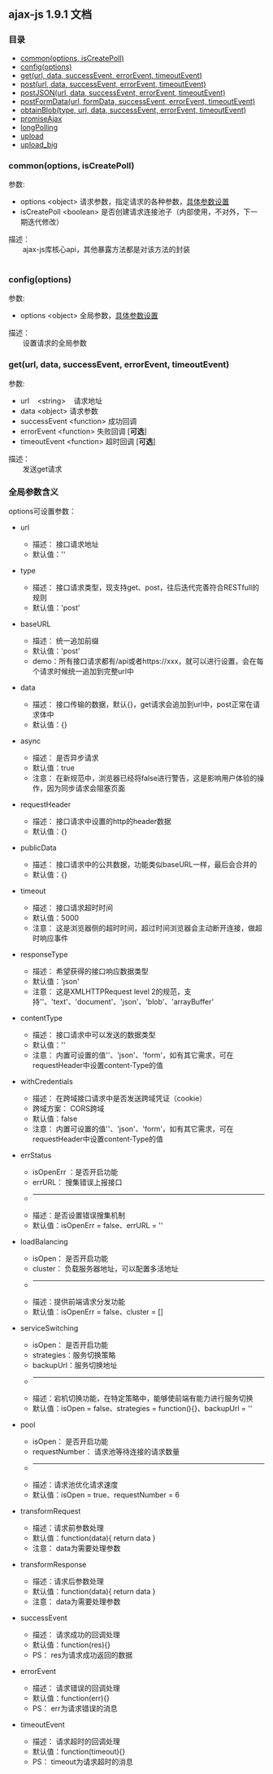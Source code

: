 ## ajax-js 1.9.1 文档

### 目录

 *  [common(options, isCreatePoll)](#common)
 *  [config(options)](#config)
 *  [get(url, data, successEvent, errorEvent, timeoutEvent)](#get)
 *  [post(url, data, successEvent, errorEvent, timeoutEvent)](#post)
 *  [postJSON(url, data, successEvent, errorEvent, timeoutEvent)](#postJSON)
 *  [postFormData(url, formData, successEvent, errorEvent, timeoutEvent)](#postFormData)
 *  [obtainBlob(type, url, data, successEvent, errorEvent, timeoutEvent)](#obtainBlob)
 *  [promiseAjax](#promiseAjax)
 *  [longPolling](#longPolling)
 *  [upload](#upload)
 *  [upload_big](#upload_big)
 
### <span id=common> common(options, isCreatePoll)</span>
参数:  
 * options  \<object\>  请求参数，指定请求的各种参数，[具体参数设置](#detail)
 * isCreatePoll  \<boolean\>  是否创建请求连接池子（内部使用，不对外，下一期迭代修改）
 
描述：  
　　ajax-js库核心api，其他暴露方法都是对该方法的封装  
<br/>

### <span id=config> config(options)</span>
参数:  
 * options  \<object\>  全局参数，[具体参数设置](#detail)
 
描述：  
　　设置请求的全局参数
<br/>

### <span id=get> get(url, data, successEvent, errorEvent, timeoutEvent)</span>
参数:  
 * url&nbsp;&nbsp;&nbsp;&nbsp;\<string\>&nbsp;&nbsp;&nbsp;&nbsp;请求地址
 * data  \<object\>  请求参数
 * successEvent  \<function\>  成功回调
 * errorEvent  \<function\>  失败回调  [__可选__]
 * timeoutEvent  \<function\>  超时回调  [__可选__]
 
描述：  
　　发送get请求
<br/>

### <span id=detail>全局参数含义</span>
options可设置参数：
 * url 
    * 描述： 接口请求地址    
    * 默认值：''
    
 * type 
    * 描述： 接口请求类型，现支持get、post，往后迭代完善符合RESTfull的规则    
    * 默认值：'post'
     
 * baseURL 
    * 描述：  统一追加前缀
    * 默认值：'post'
    * demo：所有接口请求都有/api或者https://xxx，就可以进行设置，会在每个请求时候统一追加到完整url中   
      
 * data 
    * 描述： 接口传输的数据，默认{}，get请求会追加到url中，post正常在请求体中
    * 默认值：{}
      
 * async 
    * 描述： 是否异步请求
    * 默认值：true
    * 注意： 在新规范中，浏览器已经将false进行警告，这是影响用户体验的操作，因为同步请求会阻塞页面
      
 * requestHeader
    * 描述： 接口请求中设置的http的header数据    
    * 默认值：{}
      
 * publicData
    * 描述： 接口请求中的公共数据，功能类似baseURL一样，最后会合并的
    * 默认值：{}
      
 * timeout
    * 描述： 接口请求超时时间
    * 默认值：5000
    * 注意： 这是浏览器侧的超时时间，超过时间浏览器会主动断开连接，做超时响应事件
      
 * responseType
    * 描述： 希望获得的接口响应数据类型
    * 默认值：'json'
    * 注意： 这是XMLHTTPRequest level 2的规范，支持''、'text'、'document'、'json'、'blob'、'arrayBuffer'
    
 * contentType
    * 描述： 接口请求中可以发送的数据类型
    * 默认值：''
    * 注意： 内置可设置的值''、'json'、'form'，如有其它需求，可在requestHeader中设置content-Type的值
    
 * withCredentials
    * 描述： 在跨域接口请求中是否发送跨域凭证（cookie）
    * 跨域方案： CORS跨域
    * 默认值：false
    * 注意： 内置可设置的值''、'json'、'form'，如有其它需求，可在requestHeader中设置content-Type的值
    
 * errStatus
    * isOpenErr ：是否开启功能
    * errURL： 搜集错误上报接口
    * ---
    * 描述：是否设置错误搜集机制
    * 默认值：isOpenErr = false、errURL = ''
    
 * loadBalancing
    * isOpen： 是否开启功能
    * cluster： 负载服务器地址，可以配置多活地址
    * ---
    * 描述：提供前端请求分发功能
    * 默认值：isOpenErr = false、cluster = []
    
 * serviceSwitching
    * isOpen： 是否开启功能
    * strategies：服务切换策略
    * backupUrl：服务切换地址
    * ---
    * 描述：宕机切换功能，在特定策略中，能够使前端有能力进行服务切换
    * 默认值：isOpen = false、strategies = function(){}、backupUrl = ''
    
 * pool
    * isOpen： 是否开启功能
    * requestNumber： 请求池等待连接的请求数量
    * ---
    * 描述：请求池优化请求速度
    * 默认值：isOpen = true、requestNumber = 6
    
 * transformRequest
    * 描述：请求前参数处理
    * 默认值：function(data){ return data }
    * 注意： data为需要处理参数
    
 * transformResponse
    * 描述：请求后参数处理
    * 默认值：function(data){ return data }
    * 注意： data为需要处理参数
    
 * successEvent
    * 描述： 请求成功的回调处理
    * 默认值：function(res){}
    * PS： res为请求成功返回的数据
    
 * errorEvent
    * 描述： 请求错误的回调处理
    * 默认值：function(err){}
    * PS： err为请求错误的消息
    
 * timeoutEvent
    * 描述： 请求超时的回调处理
    * 默认值：function(timeout){}
    * PS： timeout为请求超时的消息
